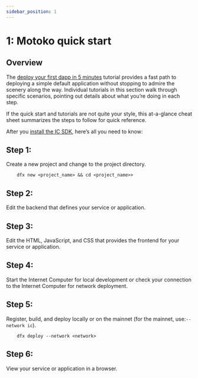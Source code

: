 ```yaml
---
sidebar_position: 1
---
```

# 1: Motoko quick start

## Overview

The [deploy your first dapp in 5 minutes](/tutorials/deploy_sample_app.md) tutorial provides a fast path to deploying a simple default application without stopping to admire the scenery along the way. Individual tutorials in this section walk through specific scenarios, pointing out details about what you’re doing in each step.

If the quick start and tutorials are not quite your style, this at-a-glance cheat sheet summarizes the steps to follow for quick reference.

After you [install the IC SDK](../../setup/install/index.mdx), here’s all you need to know:

## Step 1:
Create a new project and change to the project directory.

        dfx new <project_name> && cd <project_name>>

## Step 2:
Edit the backend that defines your service or application.

## Step 3:
Edit the HTML, JavaScript, and CSS that provides the frontend for your service or application.

## Step 4:
Start the Internet Computer for local development or check your connection to the Internet Computer for network deployment.

## Step 5:
Register, build, and deploy locally or on the mainnet (for the mainnet, use:`--network ic`).

        dfx deploy --network <network>

## Step 6:
View your service or application in a browser.
